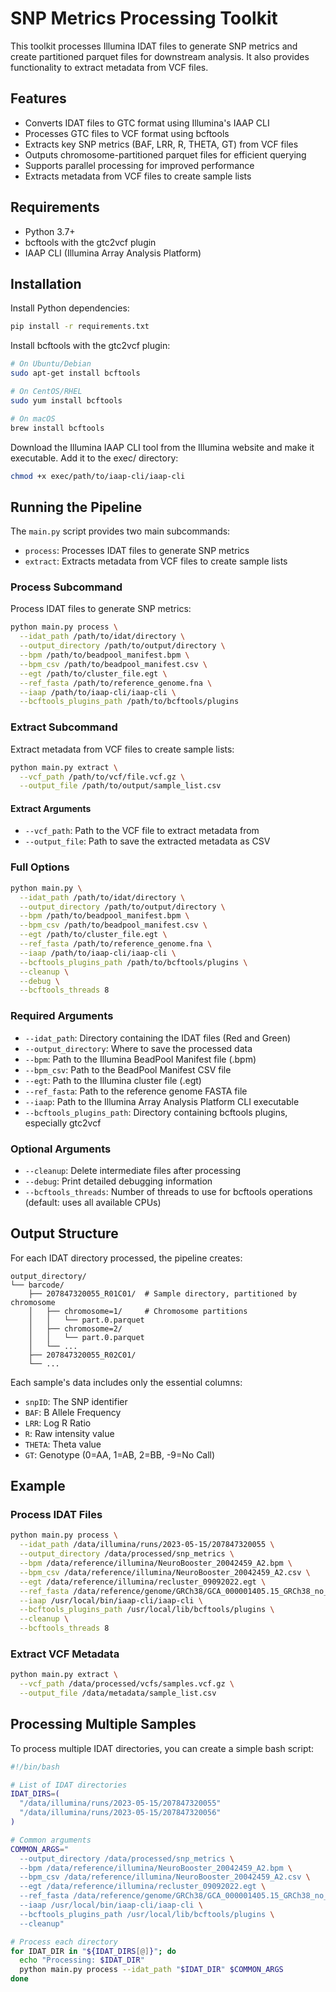 # SNP Metrics Processing Toolkit

This toolkit processes Illumina IDAT files to generate SNP metrics and create partitioned parquet files for downstream analysis. It also provides functionality to extract metadata from VCF files.

## Features

- Converts IDAT files to GTC format using Illumina's IAAP CLI
- Processes GTC files to VCF format using bcftools
- Extracts key SNP metrics (BAF, LRR, R, THETA, GT) from VCF files
- Outputs chromosome-partitioned parquet files for efficient querying
- Supports parallel processing for improved performance
- Extracts metadata from VCF files to create sample lists

## Requirements

- Python 3.7+
- bcftools with the gtc2vcf plugin
- IAAP CLI (Illumina Array Analysis Platform)

## Installation

Install Python dependencies:
```bash
pip install -r requirements.txt
```

Install bcftools with the gtc2vcf plugin:
```bash
# On Ubuntu/Debian
sudo apt-get install bcftools

# On CentOS/RHEL
sudo yum install bcftools

# On macOS
brew install bcftools
```

Download the Illumina IAAP CLI tool from the Illumina website and make it executable. Add it to the exec/ directory:
```bash
chmod +x exec/path/to/iaap-cli/iaap-cli
```

## Running the Pipeline

The `main.py` script provides two main subcommands:
- `process`: Processes IDAT files to generate SNP metrics
- `extract`: Extracts metadata from VCF files to create sample lists

### Process Subcommand

Process IDAT files to generate SNP metrics:

```bash
python main.py process \
  --idat_path /path/to/idat/directory \
  --output_directory /path/to/output/directory \
  --bpm /path/to/beadpool_manifest.bpm \
  --bpm_csv /path/to/beadpool_manifest.csv \
  --egt /path/to/cluster_file.egt \
  --ref_fasta /path/to/reference_genome.fna \
  --iaap /path/to/iaap-cli/iaap-cli \
  --bcftools_plugins_path /path/to/bcftools/plugins
```

### Extract Subcommand

Extract metadata from VCF files to create sample lists:

```bash
python main.py extract \
  --vcf_path /path/to/vcf/file.vcf.gz \
  --output_file /path/to/output/sample_list.csv
```

#### Extract Arguments

- `--vcf_path`: Path to the VCF file to extract metadata from
- `--output_file`: Path to save the extracted metadata as CSV

### Full Options

```bash
python main.py \
  --idat_path /path/to/idat/directory \
  --output_directory /path/to/output/directory \
  --bpm /path/to/beadpool_manifest.bpm \
  --bpm_csv /path/to/beadpool_manifest.csv \
  --egt /path/to/cluster_file.egt \
  --ref_fasta /path/to/reference_genome.fna \
  --iaap /path/to/iaap-cli/iaap-cli \
  --bcftools_plugins_path /path/to/bcftools/plugins \
  --cleanup \
  --debug \
  --bcftools_threads 8
```

### Required Arguments

- `--idat_path`: Directory containing the IDAT files (Red and Green)
- `--output_directory`: Where to save the processed data
- `--bpm`: Path to the Illumina BeadPool Manifest file (.bpm)
- `--bpm_csv`: Path to the BeadPool Manifest CSV file
- `--egt`: Path to the Illumina cluster file (.egt)
- `--ref_fasta`: Path to the reference genome FASTA file
- `--iaap`: Path to the Illumina Array Analysis Platform CLI executable
- `--bcftools_plugins_path`: Directory containing bcftools plugins, especially gtc2vcf

### Optional Arguments

- `--cleanup`: Delete intermediate files after processing
- `--debug`: Print detailed debugging information
- `--bcftools_threads`: Number of threads to use for bcftools operations (default: uses all available CPUs)

## Output Structure

For each IDAT directory processed, the pipeline creates:

```
output_directory/
└── barcode/
    ├── 207847320055_R01C01/  # Sample directory, partitioned by chromosome
    │   ├── chromosome=1/     # Chromosome partitions
    │   │   └── part.0.parquet
    │   ├── chromosome=2/
    │   │   └── part.0.parquet
    │   └── ... 
    ├── 207847320055_R02C01/
    └── ...
```

Each sample's data includes only the essential columns:
- `snpID`: The SNP identifier
- `BAF`: B Allele Frequency
- `LRR`: Log R Ratio
- `R`: Raw intensity value
- `THETA`: Theta value
- `GT`: Genotype (0=AA, 1=AB, 2=BB, -9=No Call)

## Example

### Process IDAT Files

```bash
python main.py process \
  --idat_path /data/illumina/runs/2023-05-15/207847320055 \
  --output_directory /data/processed/snp_metrics \
  --bpm /data/reference/illumina/NeuroBooster_20042459_A2.bpm \
  --bpm_csv /data/reference/illumina/NeuroBooster_20042459_A2.csv \
  --egt /data/reference/illumina/recluster_09092022.egt \
  --ref_fasta /data/reference/genome/GRCh38/GCA_000001405.15_GRCh38_no_alt_analysis_set.fna \
  --iaap /usr/local/bin/iaap-cli/iaap-cli \
  --bcftools_plugins_path /usr/local/lib/bcftools/plugins \
  --cleanup \
  --bcftools_threads 8
```

### Extract VCF Metadata

```bash
python main.py extract \
  --vcf_path /data/processed/vcfs/samples.vcf.gz \
  --output_file /data/metadata/sample_list.csv
```

## Processing Multiple Samples

To process multiple IDAT directories, you can create a simple bash script:

```bash
#!/bin/bash

# List of IDAT directories
IDAT_DIRS=(
  "/data/illumina/runs/2023-05-15/207847320055"
  "/data/illumina/runs/2023-05-15/207847320056"
)

# Common arguments
COMMON_ARGS="
  --output_directory /data/processed/snp_metrics \
  --bpm /data/reference/illumina/NeuroBooster_20042459_A2.bpm \
  --bpm_csv /data/reference/illumina/NeuroBooster_20042459_A2.csv \
  --egt /data/reference/illumina/recluster_09092022.egt \
  --ref_fasta /data/reference/genome/GRCh38/GCA_000001405.15_GRCh38_no_alt_analysis_set.fna \
  --iaap /usr/local/bin/iaap-cli/iaap-cli \
  --bcftools_plugins_path /usr/local/lib/bcftools/plugins \
  --cleanup"

# Process each directory
for IDAT_DIR in "${IDAT_DIRS[@]}"; do
  echo "Processing: $IDAT_DIR"
  python main.py process --idat_path "$IDAT_DIR" $COMMON_ARGS
done
```